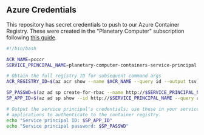 ## Azure Credentials

This repository has secret credentials to push to our Azure Container Registry. These were created in the "Planetary Computer" subscription following [this guide](https://docs.microsoft.com/en-us/azure/container-registry/container-registry-auth-service-principal#create-a-service-principal).

```bash
#!/bin/bash

ACR_NAME=pcccr
SERVICE_PRINCIPAL_NAME=planetary-computer-containers-service-principal

# Obtain the full registry ID for subsequent command args
ACR_REGISTRY_ID=$(az acr show --name $ACR_NAME --query id --output tsv)

SP_PASSWD=$(az ad sp create-for-rbac --name http://$SERVICE_PRINCIPAL_NAME --scopes $ACR_REGISTRY_ID --role acrpush --query password --output tsv)
SP_APP_ID=$(az ad sp show --id http://$SERVICE_PRINCIPAL_NAME --query appId --output tsv)

# Output the service principal's credentials; use these in your services and
# applications to authenticate to the container registry.
echo "Service principal ID: $SP_APP_ID"
echo "Service principal password: $SP_PASSWD"
```
